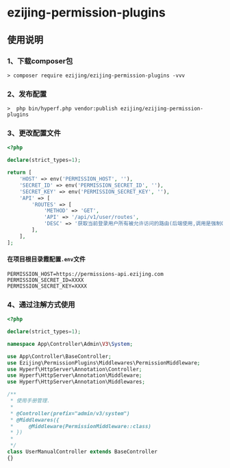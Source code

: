 ezijing-permission-plugins
==================================

使用说明
----------------------------------

### 1、下载composer包
```shell
> composer require ezijing/ezijing-permission-plugins -vvv
```

### 2、发布配置
```shell
>  php bin/hyperf.php vendor:publish ezijing/ezijing-permission-plugins
```

### 3、更改配置文件
```PHP
<?php

declare(strict_types=1);

return [
    'HOST' => env('PERMISSION_HOST', ''),
    'SECRET_ID' => env('PERMISSION_SECRET_ID', ''),
    'SECRET_KEY' => env('PERMISSION_SECRET_KEY', ''),
    'API' => [
        'ROUTES' => [
            'METHOD' => 'GET',
            'API' => '/api/v1/user/routes',
            'DESC' => '获取当前登录用户所有被允许访问的路由(后端使用,调用是强制Cookie写入TGC)',
        ],
    ],
];
```

#### 在项目根目录霞配置`.env`文件
```dotenv
PERMISSION_HOST=https://permissions-api.ezijing.com
PERMISSION_SECRET_ID=XXXX
PERMISSION_SECRET_KEY=XXXX
```

### 4、通过注解方式使用
```php
<?php

declare(strict_types=1);

namespace App\Controller\Admin\V3\System;

use App\Controller\BaseController;
use Ezijing\PermissionPlugins\Middlewares\PermissionMiddleware;
use Hyperf\HttpServer\Annotation\Controller;
use Hyperf\HttpServer\Annotation\Middleware;
use Hyperf\HttpServer\Annotation\Middlewares;

/**
 * 使用手册管理.
 *
 * @Controller(prefix="admin/v3/system")
 * @Middlewares({
 *     @Middleware(PermissionMiddleware::class)
 * })
 *
 */
class UserManualController extends BaseController
{}
```
